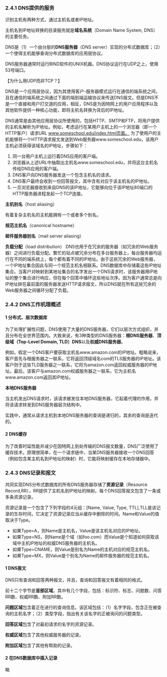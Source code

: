 ### 2.4.1 DNS提供的服务

识别主机有两种方式，通过主机名或者IP地址。

主机名到IP地址转换的目录服务就是**域名系统**（Domain Name System, DNS）的主要任务。

DNS是（1）一个由分层的**DNS服务器**（DNS server）实现的分布式数据库；（2）一个使得主机能够查询分布式数据库的应用层协议。

DNS服务器通常时运行BIND软件的UNIX机器。DNS协议运行在UDP之上，使用53号端口。

【为什么用UDP而非TCP？】

DNS是一个应用层协议，因为其使用客户-服务器模式运行在通信的端系统之间，且在通信的端系统之间通过下面的端到端运输协议来传送DNS报文。但是DNS不是一个直接和用户打交道的应用，相反，DNS是为因特网上的用户应用程序以及其他软件提供一种核心功能，即将主机名转换为背后的IP地址。

DNS通常是由其他应用层协议所使用的，包括HTTP、SMTP和FTP，将用户提供的主机名解析为IP地址。例如，考虑运行在某用户主机上的一个浏览器（即一个HTTP客户）请求URL www.someschool.edu/index.html页面。 为了使用户的主机能够将一个HTTP请求报文发送到Web服务器www.someschool.edu，该用户主机必须获得该域名的IP地址，步骤如下：

1. 同一台用户主机上运行着DNS应用的客户端。
2. 浏览器从上述URL中抽取出主机名www.someschool.edu，并将这台主机名传给DNS应用的客户端。
3. DNS客户向DNS服务器发送一个包含主机名的请求。
4. DNS客户最终会收到一份回答报文，其中含有对应于该主机名的IP地址。
5. 一旦浏览器接收到来自DNS的该IP地址，它能够向位于该IP地址80端口的HTTP服务器进程发起一个TCP连接。

**主机别名**（host aliasing）

有着复杂主机名的主机能拥有一个或者多个别名。

**规范主机名**（canonical hostname）

**邮件服务器别名**（mail server aliasing）

**负载分配**（load distribution） DNS也用于在冗余的服务器（如冗余的Web服务器）之间进行负载分配。繁忙的站点被冗余分布在多台服务器上，每台服务器均运行在不同的端系统上，每个都有着不同的IP地址。由于这些冗余的Web服务器，一个IP地址集合因此与同一个规范主机名相联系。DNS数据库中存储着这些IP地址集合。当客户对映射到某地址集合的名字发出一个DNS请求时，该服务器用IP地址的整个集合进行响应，但在每个回答中循环这些地址次序。因为客户通常总是向IP地址排在最前面的服务器发送HTTP请求报文，所以DNS就在所有这些冗余的Web服务器之间循环分配了负载。

### 2.4.2 DNS工作机理概述

#### 1 分布式、层次数据库

为了处理扩展性问题，DNS使用了大量的DNS服务器，它们以层次方式组织，并且分布在全世界范围内。大致来说，有3种类型的DNS服务器：**根DNS服务器**、**顶级域（Top-Level Domain, TLD）DNS**以及**权威DNS服务器**。

例如，假定一个DNS客户要获取主机名www.amazon.com的IP地址。粗略说来，客户首先与根服务器之一联系，它将返回顶级域名com的TLS服务器的IP地址。该客户则于这些TLD服务器之一联系，它将为amazon.com返回权威服务器的IP地址。最后，该客户与amazon.com权威服务器之一联系，它为主机名www.amazon.com返回其IP地址。

**本地DNS服务器**

当主机发出DNS请求时，该请求被发往本地DNS服务器，它起着代理的作用，并将该请求转发到DNS服务器层次结构中。

实践中，通常从请求主机到本地DNS服务器的查询是递归的，其余的查询是迭代的。

#### 2 DNS缓存

为了改善时延性能并减少在因特网上到处传输的DNS报文数量，DNS广泛使用了缓存技术。原理很简单，在一个请求链中，当某DNS服务器接收一个DNS回答（例如包含某主机名到IP地址的映射）时，它能将映射缓存在本地存储器中。

### 2.4.3 DNS记录和报文

共同实现DNS分布式数据库的所有DNS服务器存储了**资源记录**（Resource Record,RR），RR提供了主机名到IP地址的映射。每个DNS回答报文包含了一条或多条资源记录。

资源记录是一个包含了下列字段的4元组：[Name, Value, Type, TTL],TLL是该记录的生存时间，它决定了资源记录应当从缓存中删除的时间。Name和Value的值取决于Type。

+ 如果Type=A，则Name是主机名，Value是该主机名对应的IP地址。
+ 如果Type=NS，则Name是个域（如foo.com）而Value是个知道如何获取该域中主机IP地址的权威DNS服务器的主机名。
+ 如果Type=CNAME，则Value是别名为Name的主机对应的规范主机名。
+ 如果Type=MX，则Value是个别名为Name的邮件服务器的规范主机名。

#### 1 DNS报文

DNS只有查询和回答两种报文，并且，查询和回答报文有着相同的格式。

前十二个字节是**首部区域**，其中有几个字段，包括：标识符、标志、问题数、问答RR数、权威RR数、附加RR数。

**问题区域**包含着正在进行的查询信息。该区域包括：（1）名字字段，包含正在被查询的主机名字；（2）类型字段，指出有关该名字的正被询问的问题类型。

**回答区域**包含了对最初请求的名字的资源记录。

**权威区域**包含了其他权威服务器的记录。

**附加区域**包含了其他有帮助的记录。

#### 2 在DNS数据库中插入记录

略
